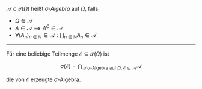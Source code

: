 $\mathcal{A} \subseteq \mathcal{P}(\Omega)$ heißt *$\sigma$-Algebra* auf $\Omega$, falls
- $\Omega \in \mathcal{A}$
- $A \in \mathcal{A} \implies A^C \in \mathcal{A}$
- $\forall (A_n)_{n \in \mathbb{N}} \in \mathcal{A}: \bigcup_{n \in \mathbb{N}} A_n \in \mathcal{A}$

---

Für eine beliebige Teilmenge $\mathcal{E} \subseteq \mathcal{P}(\Omega)$ ist

$$
	\sigma(\mathcal{E}) = \bigcap_{\mathcal{A} \ \sigma\text{-Algebra auf } \Omega, \ \mathcal{E} \subseteq \mathcal{A}} \mathcal{A}
$$

die von $\mathcal{E}$ erzeugte $\sigma$-Algebra.